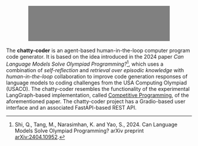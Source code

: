 <p align="center">
  <img width="384" height="96" src="https://raw.githubusercontent.com/anirbanbasu/chatty-coder/master/assets/logo-embed.svg" alt="chatty-coder logo" style="filter: invert(0.5)">
</p>

The **chatty-coder** is an agent-based human-in-the-loop computer program code generator. It is based on the idea introduced in the 2024 paper _Can Language Models Solve Olympiad Programming?_[^1], which uses a combination of _self-reflection_ and _retrieval over episodic knowledge_ with _human-in-the-loop_ collaboration to improve code generation responses of language models to coding challenges from the USA Computing Olympiad (USACO). The chatty-coder resembles the functionality of the experimental LangGraph-based implementation, called [Competitive Programming](https://langchain-ai.github.io/langgraph/tutorials/usaco/usaco/), of the aforementioned paper. The chatty-coder project has a Gradio-based user interface and an associated FastAPI-based REST API.

[^1]: Shi, Q., Tang, M., Narasimhan, K. and Yao, S., 2024. Can Language Models Solve Olympiad Programming? arXiv preprint [arXiv:2404.10952](https://arxiv.org/abs/2404.10952).
